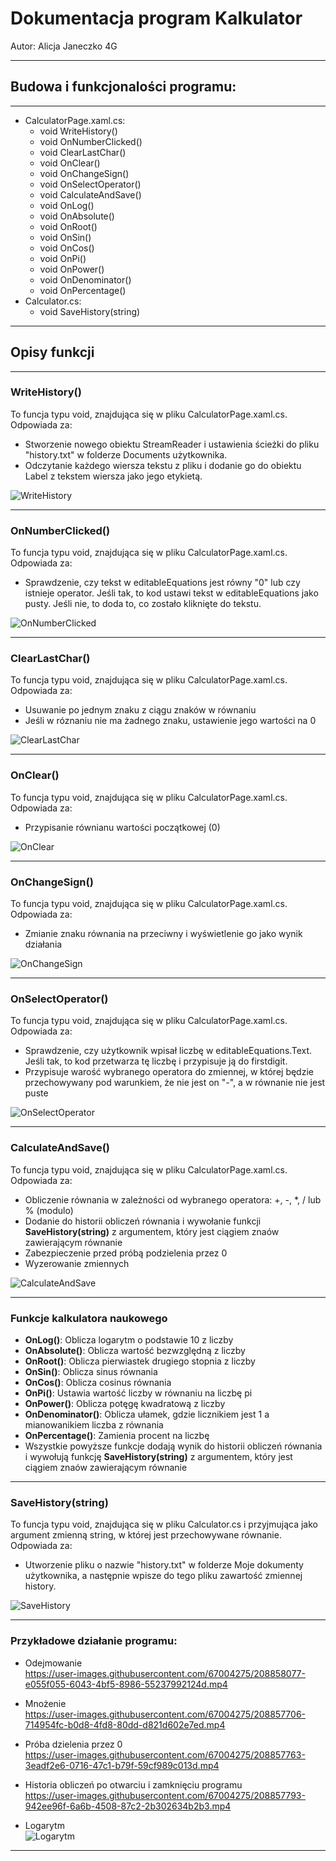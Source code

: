 # Dokumentacja program Kalkulator
Autor: Alicja Janeczko 4G

___

## Budowa i funkcjonalości programu:

___

* CalculatorPage.xaml.cs:
  * void WriteHistory()
  * void OnNumberClicked()
  * void ClearLastChar()
  * void OnClear()
  * void OnChangeSign()
  * void OnSelectOperator()
  * void CalculateAndSave()
  * void OnLog()
  * void OnAbsolute()
  * void OnRoot()
  * void OnSin()
  * void OnCos()
  * void OnPi()
  * void OnPower()
  * void OnDenominator()
  * void OnPercentage()
* Calculator.cs:
  * void SaveHistory(string)

___

## Opisy funkcji

___

### WriteHistory()
To funcja typu void, znajdująca się w pliku CalculatorPage.xaml.cs. Odpowiada za:
* Stworzenie nowego obiektu StreamReader i ustawienia ścieżki do pliku "history.txt" w folderze Documents użytkownika.
* Odczytanie każdego wiersza tekstu z pliku i dodanie go do obiektu Label z tekstem wiersza jako jego etykietą.

![WriteHistory](images/wh1.png)

___

### OnNumberClicked()
To funcja typu void, znajdująca się w pliku CalculatorPage.xaml.cs. Odpowiada za:

* Sprawdzenie, czy tekst w editableEquations jest równy "0" lub czy istnieje operator. Jeśli tak, to kod ustawi tekst w editableEquations jako pusty. Jeśli nie, to doda to, co zostało kliknięte do tekstu.

![OnNumberClicked](images/onc2.png)

___

### ClearLastChar()
To funcja typu void, znajdująca się w pliku CalculatorPage.xaml.cs. Odpowiada za:

* Usuwanie po jednym znaku z ciągu znaków w równaniu
* Jeśli w róznaniu nie ma żadnego znaku, ustawienie jego wartości na 0

![ClearLastChar](images/clc3.PNG)
___

### OnClear()
To funcja typu void, znajdująca się w pliku CalculatorPage.xaml.cs. Odpowiada za:

* Przypisanie równianu wartości początkowej (0)
 
![OnClear](images/oc4.PNG)
___

### OnChangeSign()
To funcja typu void, znajdująca się w pliku CalculatorPage.xaml.cs. Odpowiada za:

* Zmianie znaku równania na przeciwny i wyświetlenie go jako wynik działania

![OnChangeSign](images/ocs5.PNG)

___

### OnSelectOperator()
To funcja typu void, znajdująca się w pliku CalculatorPage.xaml.cs. Odpowiada za:

* Sprawdzenie, czy użytkownik wpisał liczbę w editableEquations.Text. Jeśli tak, to kod przetwarza tę liczbę i przypisuje ją do firstdigit.
* Przypisuje warość wybranego operatora do zmiennej, w której będzie przechowywany pod warunkiem, że nie jest on "-", a w równanie nie jest puste

![OnSelectOperator](images/oso6.PNG)

___

### CalculateAndSave()
To funcja typu void, znajdująca się w pliku CalculatorPage.xaml.cs. Odpowiada za:

* Obliczenie równania w zależności od wybranego operatora: +, -, *, / lub % (modulo)
* Dodanie do historii obliczeń równania i wywołanie funkcji **SaveHistory(string)** z argumentem, który jest ciągiem znaów zawierającym równanie
* Zabezpieczenie przed próbą podzielenia przez 0
* Wyzerowanie zmiennych
  
![CalculateAndSave](images/cas7.png)
___

### Funkcje kalkulatora naukowego
* **OnLog()**: Oblicza logarytm o podstawie 10 z liczby
* **OnAbsolute()**: Oblicza wartość bezwzględną z liczby
* **OnRoot()**: Oblicza pierwiastek drugiego stopnia z liczby
* **OnSin()**: Oblicza sinus równania
* **OnCos()**: Oblicza cosinus równania
* **OnPi()**: Ustawia wartość liczby w równaniu na liczbę pi
* **OnPower()**: Oblicza potęgę kwadratową z liczby
* **OnDenominator()**: Oblicza ułamek, gdzie licznikiem jest 1 a mianowanikiem liczba z równania
* **OnPercentage()**: Zamienia procent na liczbę
* Wszystkie powyższe funkcje dodają wynik do historii obliczeń równania i wywołują funkcję **SaveHistory(string)** z argumentem, który jest ciągiem znaów zawierającym równanie
___

### SaveHistory(string)
To funcja typu void, znajdująca się w pliku Calculator.cs i przyjmująca jako argument zmienną string, w której jest przechowywane równanie. Odpowiada za:

* Utworzenie pliku o nazwie "history.txt" w folderze Moje dokumenty użytkownika, a następnie wpisze do tego pliku zawartość zmiennej history.
 
![SaveHistory](images/sh8.PNG)
___

### Przykładowe działanie programu: 

* Odejmowanie  
https://user-images.githubusercontent.com/67004275/208858077-e055f055-6043-4bf5-8986-55237992124d.mp4

* Mnożenie  
https://user-images.githubusercontent.com/67004275/208857706-714954fc-b0d8-4fd8-80dd-d821d602e7ed.mp4

* Próba dzielenia przez 0  
https://user-images.githubusercontent.com/67004275/208857763-3eadf2e6-0716-47c1-b79f-59cf989c013d.mp4

* Historia obliczeń po otwarciu i zamknięciu programu  
https://user-images.githubusercontent.com/67004275/208857793-942ee96f-6a6b-4508-87c2-2b302634b2b3.mp4

* Logarytm  
![Logarytm](images/log.PNG)

___
